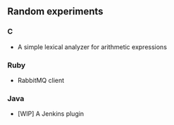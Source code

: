 ## Random experiments

### C

* A simple lexical analyzer for arithmetic expressions

### Ruby

* RabbitMQ client

### Java

* [WIP] A Jenkins plugin
